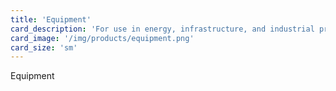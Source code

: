 ```yaml
---
title: 'Equipment'
card_description: 'For use in energy, infrastructure, and industrial projects'
card_image: '/img/products/equipment.png'
card_size: 'sm'
---
```


Equipment

